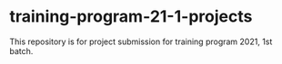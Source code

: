 # training-program-21-1-projects
This repository is for project submission for training program 2021, 1st batch.
